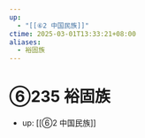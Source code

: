 ```yaml
---
up:
  - "[[⑥2 中国民族]]"
ctime: 2025-03-01T13:33:21+08:00
aliases:
  - 裕固族
---
```


# ⑥235 裕固族

- up: [[⑥2 中国民族]]
